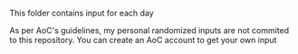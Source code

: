 This folder contains input for each day

As per AoC's guidelines, my personal randomized inputs are not commited to this repository. You can create an AoC account to get your own input

